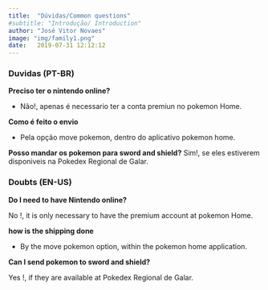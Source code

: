 ```yaml
---
title:  "Dúvidas/Common questions"
#subtitle: "Introdução/ Introduction"
author: "José Vitor Novaes"
image: "img/family1.png"
date:   2019-07-31 12:12:12
---
```


### Duvidas (PT-BR)



**Preciso ter o nintendo online?**


- Não!, apenas é necessario ter a conta premiun no pokemon Home.


**Como é feito o envio**


- Pela opção move pokemon, dentro do aplicativo  pokemon home.

**Posso mandar os pokemon para sword and shield?**
Sim!, se eles estiverem disponiveis na Pokedex Regional de Galar.


### Doubts (EN-US)

**Do I need to have Nintendo online?**


No !, it is only necessary to have the premium account at pokemon Home.


**how is the shipping done**


- By the move pokemon option, within the pokemon home application.

**Can I send pokemon to sword and shield?**



Yes !, if they are available at Pokedex Regional de Galar.


